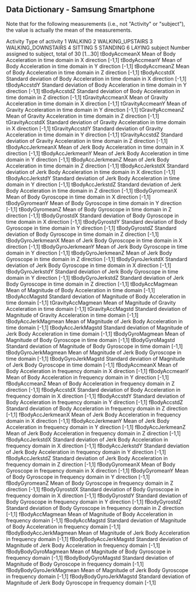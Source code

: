 ## Data Dictionary - Samsung Smartphone

Note that for the following measurements (i.e., not "Activity" or "subject"), the value is
actually the mean of the measurements.

Activity
	Type of activity
		1 WALKING
		2 WALKING_UPSTAIRS
		3 WALKING_DOWNSTAIRS
		4 SITTING
		5 STANDING
		6 LAYING
subject
	Number assigned to subject, total of 30
		[1...30]
tBodyAccmeanX
	Mean of Body Acceleration in time domain in X direction
		[-1,1]
tBodyAccmeanY
	Mean of Body Acceleration in time domain in Y direction
		[-1,1]
tBodyAccmeanZ
	Mean of Body Acceleration in time domain in Z direction
		[-1,1]
tBodyAccstdX
	Standard deviation of Body Acceleration in time domain in X direction
		[-1,1]
tBodyAccstdY
	Standard deviation of Body Acceleration in time domain in Y direction
		[-1,1]
tBodyAccstdZ
	Standard deviation of Body Acceleration in time domain in Z direction
		[-1,1]
tGravityAccmeanX
	Mean of Gravity Acceleration in time domain in X direction
		[-1,1]
tGravityAccmeanY
	Mean of Gravity Acceleration in time domain in Y direction
		[-1,1]
tGravityAccmeanZ
	Mean of Gravity Acceleration in time domain in Z direction
		[-1,1]
tGravityAccstdX
	Standard deviation of Gravity Acceleration in time domain in X direction
		[-1,1]
tGravityAccstdY
	Standard deviation of Gravity Acceleration in time domain in Y direction
		[-1,1]
tGravityAccstdZ
	Standard deviation of Gravity Acceleration in time domain in Z direction
		[-1,1]
tBodyAccJerkmeanX
	Mean of Jerk Body Acceleration in time domain in X direction
		[-1,1]
tBodyAccJerkmeanY
	Mean of Jerk Body Acceleration in time domain in Y direction
		[-1,1]
tBodyAccJerkmeanZ
	Mean of Jerk Body Acceleration in time domain in Z direction
		[-1,1]
tBodyAccJerkstdX
	Standard deviation of Jerk Body Acceleration in time domain in X direction
		[-1,1]
tBodyAccJerkstdY
	Standard deviation of Jerk Body Acceleration in time domain in Y direction
		[-1,1]
tBodyAccJerkstdZ
	Standard deviation of Jerk Body Acceleration in time domain in Z direction
		[-1,1]
tBodyGyromeanX
	Mean of Body Gyroscope in time domain in X direction
		[-1,1]
tBodyGyromeanY
	Mean of Body Gyroscope in time domain in Y direction
		[-1,1]
tBodyGyromeanZ
	Mean of Body Gyroscope in time domain in Z direction
		[-1,1]
tBodyGyrostdX
	Standard deviation of Body Gyroscope in time domain in X direction
		[-1,1]
tBodyGyrostdY
	Standard deviation of Body Gyroscope in time domain in Y direction
		[-1,1]
tBodyGyrostdZ
	Standard deviation of Body Gyroscope in time domain in Z direction
		[-1,1]
tBodyGyroJerkmeanX
	Mean of Jerk Body Gyroscope in time domain in X direction
		[-1,1]
tBodyGyroJerkmeanY
	Mean of Jerk Body Gyroscope in time domain in Y direction
		[-1,1]
tBodyGyroJerkmeanZ
	Mean of Jerk Body Gyroscope in time domain in Z direction
		[-1,1]
tBodyGyroJerkstdX
	Standard deviation of Jerk Body Gyroscope in time domain in X direction
		[-1,1]
tBodyGyroJerkstdY
	Standard deviation of Jerk Body Gyroscope in time domain in Y direction
		[-1,1]
tBodyGyroJerkstdZ
	Standard deviation of Jerk Body Gyroscope in time domain in Z direction
		[-1,1]
tBodyAccMagmean
	Mean of Magnitude of Body Acceleration in time domain
		[-1,1]
tBodyAccMagstd
	Standard deviation of Magnitude of Body Acceleration in time domain
		[-1,1]
tGravityAccMagmean
	Mean of Magnitude of Gravity Acceleration in time domain
		[-1,1]
tGravityAccMagstd
	Standard deviation of Magnitude of Gravity Acceleration in time domain
		[-1,1]
tBodyAccJerkMagmean
	Mean of Magnitude of Jerk Body Acceleration in time domain
		[-1,1]
tBodyAccJerkMagstd
	Standard deviation of Magnitude of Jerk Body Acceleration in time domain
		[-1,1]
tBodyGyroMagmean
	Mean of Magnitude of Body Gyroscope in time domain
		[-1,1]
tBodyGyroMagstd
	Standard deviation of Magnitude of Body Gyroscope in time domain
		[-1,1]
tBodyGyroJerkMagmean
	Mean of Magnitude of Jerk Body Gyroscope in time domain
		[-1,1]
tBodyGyroJerkMagstd
	Standard deviation of Magnitude of Jerk Body Gyroscope in time domain
		[-1,1]
fBodyAccmeanX
	Mean of Body Acceleration in frequency domain in X direction
		[-1,1]
fBodyAccmeanY
	Mean of Body Acceleration in frequency domain in Y direction
		[-1,1]
fBodyAccmeanZ
	Mean of Body Acceleration in frequency domain in Z direction
		[-1,1]
fBodyAccstdX
	Standard deviation of Body Acceleration in frequency domain in X direction
		[-1,1]
fBodyAccstdY
	Standard deviation of Body Acceleration in frequency domain in Y direction
		[-1,1]
fBodyAccstdZ
	Standard deviation of Body Acceleration in frequency domain in Z direction
		[-1,1]
fBodyAccJerkmeanX
	Mean of Jerk Body Acceleration in frequency domain in X direction
		[-1,1]
fBodyAccJerkmeanY
	Mean of Jerk Body Acceleration in frequency domain in Y direction
		[-1,1]
fBodyAccJerkmeanZ
	Mean of Jerk Body Acceleration in frequency domain in Z direction
		[-1,1]
fBodyAccJerkstdX
	Standard deviation of Jerk Body Acceleration in frequency domain in X direction
		[-1,1]
fBodyAccJerkstdY
	Standard deviation of Jerk Body Acceleration in frequency domain in Y direction
		[-1,1]
fBodyAccJerkstdZ
	Standard deviation of Jerk Body Acceleration in frequency domain in Z direction
		[-1,1]
fBodyGyromeanX
	Mean of Body Gyroscope in frequency domain in X direction
		[-1,1]
fBodyGyromeanY
	Mean of Body Gyroscope in frequency domain in Y direction
		[-1,1]
fBodyGyromeanZ
	Mean of Body Gyroscope in frequency domain in Z direction
		[-1,1]
fBodyGyrostdX
	Standard deviation of Body Gyroscope in frequency domain in X direction
		[-1,1]
fBodyGyrostdY
	Standard deviation of Body Gyroscope in frequency domain in Y direction
		[-1,1]
fBodyGyrostdZ
	Standard deviation of Body Gyroscope in frequency domain in Z direction
		[-1,1]
fBodyAccMagmean
	Mean of Magnitude of Body Acceleration in frequency domain
		[-1,1]
fBodyAccMagstd
	Standard deviation of Magnitude of Body Acceleration in frequency domain
		[-1,1]
fBodyBodyAccJerkMagmean
	Mean of Magnitude of Jerk Body Acceleration in frequency domain
		[-1,1]
fBodyBodyAccJerkMagstd
	Standard deviation of Magnitude of Jerk Body Acceleration in frequency domain
		[-1,1]
fBodyBodyGyroMagmean
	Mean of Magnitude of Body Gyroscope in frequency domain
		[-1,1]
fBodyBodyGyroMagstd
	Standard deviation of Magnitude of Body Gyroscope in frequency domain
		[-1,1]
fBodyBodyGyroJerkMagmean
	Mean of Magnitude of Jerk Body Gyroscope in frequency domain
		[-1,1]
fBodyBodyGyroJerkMagstd
	Standard deviation of Magnitude of Jerk Body Gyroscope in frequency domain
		[-1,1]